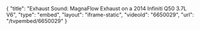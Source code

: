 {
    "title": "Exhaust Sound: MagnaFlow Exhaust on a 2014 Infiniti Q50 3.7L V6",
    "type": "embed",
    "layout": "iframe-static",
    "videoId": "6650029",
    "url": "\/tvpembed\/6650029"
}